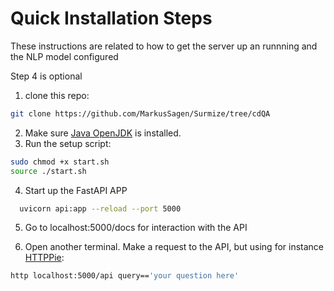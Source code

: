 # Quick Installation Steps
These instructions are related to how to get the server up an runnning and the NLP model configured

  Step 4 is optional


1. clone this repo:
```bash
git clone https://github.com/MarkusSagen/Surmize/tree/cdQA
```
2. Make sure [Java OpenJDK](https://openjdk.java.net/install/) is installed.
3. Run the setup script:
```bash
sudo chmod +x start.sh
source ./start.sh
```
4. Start up the FastAPI APP
```bash
  uvicorn api:app --reload --port 5000
```

5. Go to localhost:5000/docs for interaction with the API

6. Open another terminal. Make a request to the API, but using for instance [HTTPPie](https://httpie.org/):
```bash
http localhost:5000/api query=='your question here'
```

